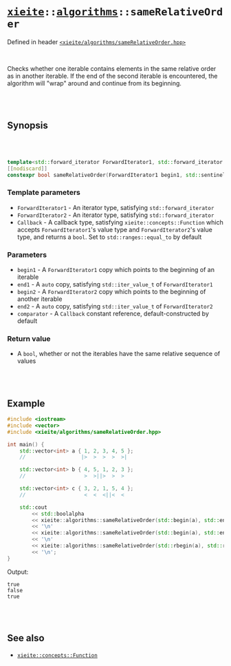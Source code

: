 # [`xieite`](../../README.md)`::`[`algorithms`](../../docs/algorithms.md)`::sameRelativeOrder`
Defined in header [`<xieite/algorithms/sameRelativeOrder.hpp>`](../../include/xieite/algorithms/sameRelativeOrder.hpp)

<br/>

Checks whether one iterable contains elements in the same relative order as in another iterable. If the end of the second iterable is encountered, the algorithm will "wrap" around and continue from its beginning.

<br/><br/>

## Synopsis

<br/><br/>

```cpp
template<std::forward_iterator ForwardIterator1, std::forward_iterator ForwardIterator2, xieite::concepts::Function<bool(std::iter_value_t<ForwardIterator1>, std::iter_value_t<ForwardIterator2>)> Callback = std::ranges::equal_to>
[[nodiscard]]
constexpr bool sameRelativeOrder(ForwardIterator1 begin1, std::sentinel_for<ForwardIterator1> auto end1, ForwardIterator2 begin2, std::sentinel_for<ForwardIterator2> auto end2, const Callback& comparator = Callback());
```
### Template parameters
- `ForwardIterator1` - An iterator type, satisfying `std::forward_iterator`
- `ForwardIterator2` - An iterator type, satisfying `std::forward_iterator`
- `Callback` - A callback type, satisfying `xieite::concepts::Function` which accepts `ForwardIterator1`'s value type and `ForwardIterator2`'s value type, and returns a `bool`. Set to `std::ranges::equal_to` by default
### Parameters
- `begin1` - A `ForwardIterator1` copy which points to the beginning of an iterable
- `end1` - A `auto` copy, satisfying `std::iter_value_t` of `ForwardIterator1`
- `begin2` - A `ForwardIterator2` copy which points to the beginning of another iterable
- `end2` - A `auto` copy, satisfying `std::iter_value_t` of `ForwardIterator2`
- `comparator` - A `Callback` constant reference, default-constructed by default
### Return value
- A `bool`, whether or not the iterables have the same relative sequence of values

<br/><br/>

## Example
```cpp
#include <iostream>
#include <vector>
#include <xieite/algorithms/sameRelativeOrder.hpp>

int main() {
	std::vector<int> a { 1, 2, 3, 4, 5 };
	//                  |>  >  >  >  >|

	std::vector<int> b { 4, 5, 1, 2, 3 };
	//                   >  >||>  >  >

	std::vector<int> c { 3, 2, 1, 5, 4 };
	//                   <  <  <||<  <

	std::cout
		<< std::boolalpha
		<< xieite::algorithms::sameRelativeOrder(std::begin(a), std::end(a), std::begin(b), std::end(b))
		<< '\n'
		<< xieite::algorithms::sameRelativeOrder(std::begin(a), std::end(a), std::begin(c), std::end(c))
		<< '\n'
		<< xieite::algorithms::sameRelativeOrder(std::rbegin(a), std::rend(a), std::begin(c), std::end(c))
		<< '\n';
}
```
Output:
```
true
false
true
```

<br/><br/>

## See also
- [`xieite::concepts::Function`](../../docs/concepts/Function.md)
